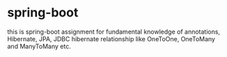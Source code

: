 # spring-boot
this is spring-boot assignment for fundamental knowledge of 
annotations, Hibernate, JPA, JDBC hibernate relationship 
like OneToOne, OneToMany and ManyToMany etc.
